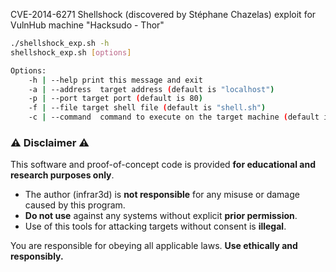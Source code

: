 CVE-2014-6271 Shellshock (discovered by Stéphane Chazelas) exploit for VulnHub machine "Hacksudo - Thor"

```bash
./shellshock_exp.sh -h                                        
shellshock_exp.sh [options]

Options:
	-h | --help	print this message and exit
	-a | --address	target address (default is "localhost")
	-p | --port	target port (default is 80)
	-f | --file	target shell file (default is "shell.sh")
	-c | --command	command to execute on the target machine (default is "cat /etc/passwd")

```

### ⚠️ Disclaimer ⚠️

This software and proof-of-concept code is provided **for educational and research purposes only**. 

*   The author (infrar3d) is **not responsible** for any misuse or damage caused by this program.
*   **Do not use** against any systems without explicit **prior permission**.
*   Use of this tools for attacking targets without consent is **illegal**.

You are responsible for obeying all applicable laws. **Use ethically and responsibly.**
